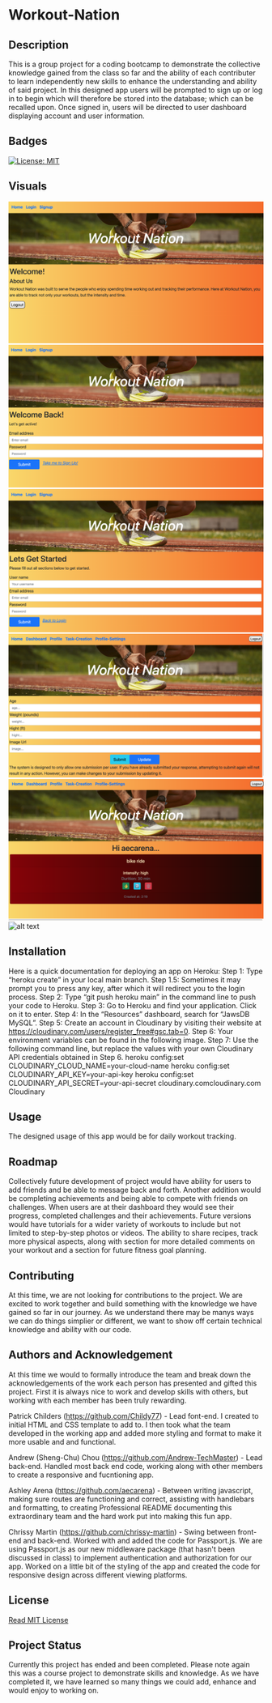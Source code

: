 # Workout-Nation

## Description
This is a group project for a coding bootcamp to demonstrate the collective knowledge gained from the class so far and the ability of each contributer to learn independently new skills to enhance the understanding and ability of said project. In this designed app users will be prompted to sign up or log in to begin which will therefore be stored into the database; which can be recalled upon. Once signed in, users will be directed to user dashboard displaying account and user information.

## Badges
[![License: MIT](https://img.shields.io/badge/License-MIT-yellow.svg)](https://opensource.org/licenses/MIT)

## Visuals
![alt text](/public/images/homepage.jpg)
![alt text](/public/images/login.jpg)
![alt text](/public/images/signup.jpg)
![alt text](/public/images/profile_input.jpg)
![alt text](/public/images/dashboard.jpg)
![alt text](/public/images/workout_input.jpg)

## Installation
Here is a quick documentation for deploying an app on Heroku:
Step 1: Type “heroku create” in your local main branch.
Step 1.5: Sometimes it may prompt you to press any key, after which it will redirect you to the login process.
Step 2: Type “git push heroku main” in the command line to push your code to Heroku.
Step 3: Go to Heroku and find your application. Click on it to enter.
Step 4: In the “Resources” dashboard, search for “JawsDB MySQL”.
Step 5: Create an account in Cloudinary by visiting their website at https://cloudinary.com/users/register_free#gsc.tab=0.
Step 6: Your environment variables can be found in the following image.
Step 7: Use the following command line, but replace the values with your own Cloudinary API credentials obtained in Step 6.
heroku config:set CLOUDINARY_CLOUD_NAME=your-cloud-name
heroku config:set CLOUDINARY_API_KEY=your-api-key
heroku config:set CLOUDINARY_API_SECRET=your-api-secret
cloudinary.comcloudinary.com
Cloudinary

## Usage
The designed usage of this app would be for daily workout tracking. 

## Roadmap
Collectively future development of project would have ability for users to add friends and be able to message back and forth. Another addition would be completing achievements and being able to compete with friends on challenges. When users are at their dashboard they would see their progress, completed challenges and their achievements. Future versions would have tutorials for a wider variety of workouts to include but not limited to step-by-step photos or videos. The ability to share recipes, track more physical aspects, along with section for more detailed comments on your workout and a section for future fitness goal planning.

## Contributing
At this time, we are not looking for contributions to the project. We are excited to work together and build something with the knowledge we have gained so far in our journey. As we understand there may be manys ways we can do things simplier or different, we want to show off certain technical knowledge and ability with our code.

## Authors and Acknowledgement
At this time we would to formally introduce the team and break down the acknowledgements of the work each person has presented and gifted this project. First it is always nice to work and develop skills with others, but working with each member has been truly rewarding.  


Patrick Childers (https://github.com/Childy77) - Lead font-end.  I created to initial HTML and CSS template to add to.  I then took what the team developed in the working app and added more styling and format to make it more usable and and functional. 

Andrew (Sheng-Chu) Chou (https://github.com/Andrew-TechMaster) - Lead back-end. Handled most back end code, working along with other members to create a responsive and fucntioning app.

Ashley Arena (https://github.com/aecarena) - Between writing javascript, making sure routes are functioning and correct, assisting with handlebars and formatting, to creating Professional README documenting this extraordinary team and the hard work put into making this fun app.

Chrissy Martin (https://github.com/chrissy-martin) - Swing between front-end and back-end. Worked with and added the code for Passport.js. We are using Passport.js as our new middleware package (that hasn't been discussed in class) to implement authentication and authorization for our app. Worked on a little bit of the styling of the app and created the code for responsive design across different viewing platforms.


## License
[Read MIT License](https://opensource.org/licenses/MIT)

## Project Status
Currently this project has ended and been completed. Please note again this was a course project to demonstrate skills and knowledge. As we have completed it, we have learned so many things we could add, enhance and would enjoy to working on.
